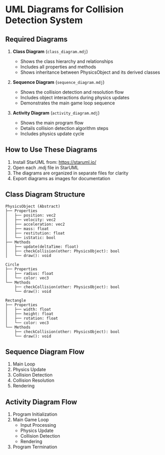 # UML Diagrams for Collision Detection System

## Required Diagrams

1. **Class Diagram** (`class_diagram.mdj`)
   - Shows the class hierarchy and relationships
   - Includes all properties and methods
   - Shows inheritance between PhysicsObject and its derived classes

2. **Sequence Diagram** (`sequence_diagram.mdj`)
   - Shows the collision detection and resolution flow
   - Includes object interactions during physics updates
   - Demonstrates the main game loop sequence

3. **Activity Diagram** (`activity_diagram.mdj`)
   - Shows the main program flow
   - Details collision detection algorithm steps
   - Includes physics update cycle

## How to Use These Diagrams

1. Install StarUML from: https://staruml.io/
2. Open each .mdj file in StarUML
3. The diagrams are organized in separate files for clarity
4. Export diagrams as images for documentation

## Class Diagram Structure
```
PhysicsObject (Abstract)
├── Properties
│   ├── position: vec2
│   ├── velocity: vec2
│   ├── acceleration: vec2
│   ├── mass: float
│   ├── restitution: float
│   └── isStatic: bool
├── Methods
│   ├── update(deltaTime: float)
│   ├── checkCollision(other: PhysicsObject): bool
│   └── draw(): void

Circle
├── Properties
│   ├── radius: float
│   └── color: vec3
└── Methods
    ├── checkCollision(other: PhysicsObject): bool
    └── draw(): void

Rectangle
├── Properties
│   ├── width: float
│   ├── height: float
│   ├── rotation: float
│   └── color: vec3
└── Methods
    ├── checkCollision(other: PhysicsObject): bool
    └── draw(): void
```

## Sequence Diagram Flow
1. Main Loop
2. Physics Update
3. Collision Detection
4. Collision Resolution
5. Rendering

## Activity Diagram Flow
1. Program Initialization
2. Main Game Loop
   - Input Processing
   - Physics Update
   - Collision Detection
   - Rendering
3. Program Termination
